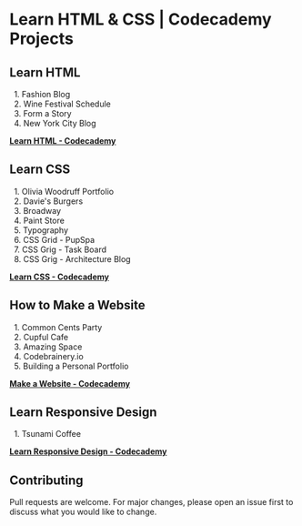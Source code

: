 # Learn HTML & CSS | Codecademy Projects

## Learn HTML
&nbsp;&nbsp;1. Fashion Blog<br>
&nbsp;&nbsp;2. Wine Festival Schedule<br>
&nbsp;&nbsp;3. Form a Story<br>
&nbsp;&nbsp;4. New York City Blog

**[Learn HTML - Codecademy](https://www.codecademy.com/learn/learn-html)**

## Learn CSS
&nbsp;&nbsp;1. Olivia Woodruff Portfolio<br>
&nbsp;&nbsp;2. Davie's Burgers<br>
&nbsp;&nbsp;3. Broadway<br>
&nbsp;&nbsp;4. Paint Store<br>
&nbsp;&nbsp;5. Typography<br>
&nbsp;&nbsp;6. CSS Grid - PupSpa<br>
&nbsp;&nbsp;7. CSS Grig - Task Board<br>
&nbsp;&nbsp;8. CSS Grig - Architecture Blog

**[Learn CSS - Codecademy](https://www.codecademy.com/learn/learn-css)**

## How to Make a Website
&nbsp;&nbsp;1. Common Cents Party<br>
&nbsp;&nbsp;2. Cupful Cafe<br>
&nbsp;&nbsp;3. Amazing Space<br>
&nbsp;&nbsp;4. Codebrainery.io<br>
&nbsp;&nbsp;5. Building a Personal Portfolio

**[Make a Website - Codecademy](https://www.codecademy.com/learn/make-a-website)**

## Learn Responsive Design
&nbsp;&nbsp;1. Tsunami Coffee

**[Learn Responsive Design - Codecademy](https://www.codecademy.com/learn/learn-responsive-design)**

## Contributing
Pull requests are welcome. For major changes, please open an issue first to discuss what you would like to change.
